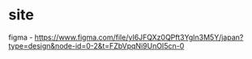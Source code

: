 # site
figma - https://www.figma.com/file/yI6JFQXz0QPft3YgIn3M5Y/japan?type=design&node-id=0-2&t=FZbVpqNi9UnOI5cn-0

